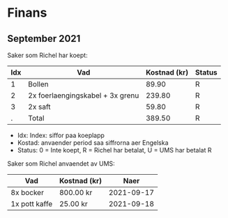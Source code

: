 # Finans

## September 2021

Saker som Richel har koept:

Idx|Vad                              | Kostnad (kr) |Status 
---|---------------------------------|--------------|----
1  |Bollen                           |  89.90       |R
2  |2x foerlaengingskabel + 3x grenu | 239.80       |R
3  |2x saft                          |  59.80       |R
.  |Total                            | 389.50       |R

 * Idx: Index: siffor paa koeplapp
 * Kostad: anvaender period saa siffrorna aer Engelska
 * Status: 0 = Inte koept, R = Richel har betalat, U = UMS har betalat R

Saker som Richel anvaendet av UMS:

Vad                              | Kostnad (kr) | Naer
---------------------------------|--------------|------------
8x bocker                        | 800.00 kr    | 2021-09-17
1x pott kaffe                    |  25.00 kr    | 2021-09-18




